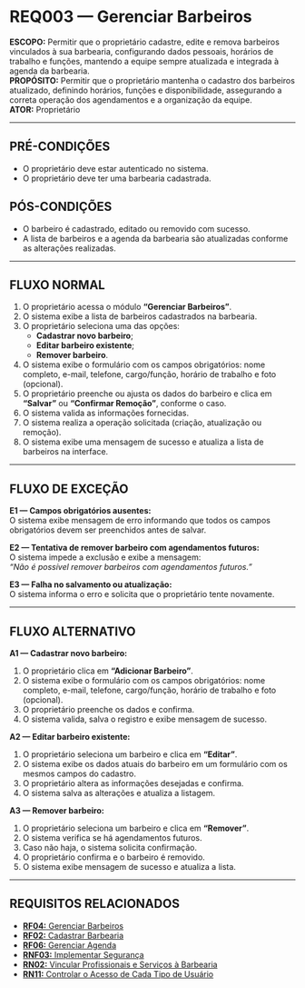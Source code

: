 # REQ003 — Gerenciar Barbeiros

**ESCOPO:** Permitir que o proprietário cadastre, edite e remova barbeiros vinculados à sua barbearia, configurando dados pessoais, horários de trabalho e funções, mantendo a equipe sempre atualizada e integrada à agenda da barbearia.  
**PROPÓSITO:** Permitir que o proprietário mantenha o cadastro dos barbeiros atualizado, definindo horários, funções e disponibilidade, assegurando a correta operação dos agendamentos e a organização da equipe.  
**ATOR:** Proprietário  

---

## PRÉ-CONDIÇÕES
- O proprietário deve estar autenticado no sistema.  
- O proprietário deve ter uma barbearia cadastrada.  

## PÓS-CONDIÇÕES
- O barbeiro é cadastrado, editado ou removido com sucesso.  
- A lista de barbeiros e a agenda da barbearia são atualizadas conforme as alterações realizadas.  

---

## FLUXO NORMAL
1. O proprietário acessa o módulo **“Gerenciar Barbeiros”**.  
2. O sistema exibe a lista de barbeiros cadastrados na barbearia.  
3. O proprietário seleciona uma das opções:  
   - **Cadastrar novo barbeiro**;  
   - **Editar barbeiro existente**;  
   - **Remover barbeiro**.  
4. O sistema exibe o formulário com os campos obrigatórios: nome completo, e-mail, telefone, cargo/função, horário de trabalho e foto (opcional).  
5. O proprietário preenche ou ajusta os dados do barbeiro e clica em **“Salvar”** ou **“Confirmar Remoção”**, conforme o caso.  
6. O sistema valida as informações fornecidas.  
7. O sistema realiza a operação solicitada (criação, atualização ou remoção).  
8. O sistema exibe uma mensagem de sucesso e atualiza a lista de barbeiros na interface.  

---

## FLUXO DE EXCEÇÃO
**E1 — Campos obrigatórios ausentes:**  
  O sistema exibe mensagem de erro informando que todos os campos obrigatórios devem ser preenchidos antes de salvar.  

 **E2 — Tentativa de remover barbeiro com agendamentos futuros:**  
  O sistema impede a exclusão e exibe a mensagem:  
  *“Não é possível remover barbeiros com agendamentos futuros.”*  

**E3 — Falha no salvamento ou atualização:**  
  O sistema informa o erro e solicita que o proprietário tente novamente.  

---

## FLUXO ALTERNATIVO
  **A1 — Cadastrar novo barbeiro:**  
  1. O proprietário clica em **“Adicionar Barbeiro”**.  
  2. O sistema exibe o formulário com os campos obrigatórios: nome completo, e-mail, telefone, cargo/função, horário de trabalho e foto (opcional).  
  3. O proprietário preenche os dados e confirma.  
  4. O sistema valida, salva o registro e exibe mensagem de sucesso.  

  **A2 — Editar barbeiro existente:**  
  1. O proprietário seleciona um barbeiro e clica em **“Editar”**.  
  2. O sistema exibe os dados atuais do barbeiro em um formulário com os mesmos campos do cadastro.  
  3. O proprietário altera as informações desejadas e confirma.  
  4. O sistema salva as alterações e atualiza a listagem.  

  **A3 — Remover barbeiro:**  
  1. O proprietário seleciona um barbeiro e clica em **“Remover”**.  
  2. O sistema verifica se há agendamentos futuros.  
  3. Caso não haja, o sistema solicita confirmação.  
  4. O proprietário confirma e o barbeiro é removido.  
  5. O sistema exibe mensagem de sucesso e atualiza a lista.  

---

## REQUISITOS RELACIONADOS
- [**RF04:** Gerenciar Barbeiros](https://github.com/jvsouza02/sistema-corporativo-tads6v/blob/main/documentacao/documento_de_requisitos.md#51-requisitos-funcionais)  
- [**RF02:** Cadastrar Barbearia](https://github.com/jvsouza02/sistema-corporativo-tads6v/blob/main/documentacao/documento_de_requisitos.md#51-requisitos-funcionais)  
- [**RF06:** Gerenciar Agenda](https://github.com/jvsouza02/sistema-corporativo-tads6v/blob/main/documentacao/documento_de_requisitos.md#51-requisitos-funcionais)
- [**RNF03:** Implementar Segurança](https://github.com/jvsouza02/sistema-corporativo-tads6v/blob/main/documentacao/documento_de_requisitos.md#52-requisitos-n%C3%A3o-funcionais)  
- [**RN02:** Vincular Profissionais e Serviços à Barbearia](https://github.com/jvsouza02/sistema-corporativo-tads6v/blob/main/documentacao/documento_de_requisitos.md#53-regras-de-neg%C3%B3cio)  
- [**RN11:** Controlar o Acesso de Cada Tipo de Usuário](https://github.com/jvsouza02/sistema-corporativo-tads6v/blob/main/documentacao/documento_de_requisitos.md#53-regras-de-neg%C3%B3cio)  

